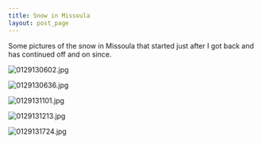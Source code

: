 ```yaml
---
title: Snow in Missoula
layout: post_page
---
```

Some pictures of the snow in Missoula that started just after I got back and has
continued off and on since.

![0129130602.jpg](img/0129130602.jpg)

![0129130636.jpg](img/0129130636.jpg)

![0129131101.jpg](img/0129131101.jpg)

![0129131213.jpg](img/0129131213.jpg)

![0129131724.jpg](img/0129131724.jpg)
